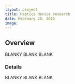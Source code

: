 ```yaml
---
layout: project
title: Haptics device research
date: February 20, 2015
image: 
---
```


## Overview
BLANKY BLANK BLANK

### Details
BLANKY BLANK BLANK

